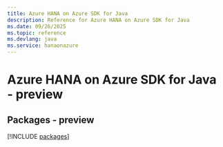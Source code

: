 ```yaml
---
title: Azure HANA on Azure SDK for Java
description: Reference for Azure HANA on Azure SDK for Java
ms.date: 09/26/2025
ms.topic: reference
ms.devlang: java
ms.service: hanaonazure
---
```

# Azure HANA on Azure SDK for Java - preview
## Packages - preview
[!INCLUDE [packages](hana-on-azure-index.md)]